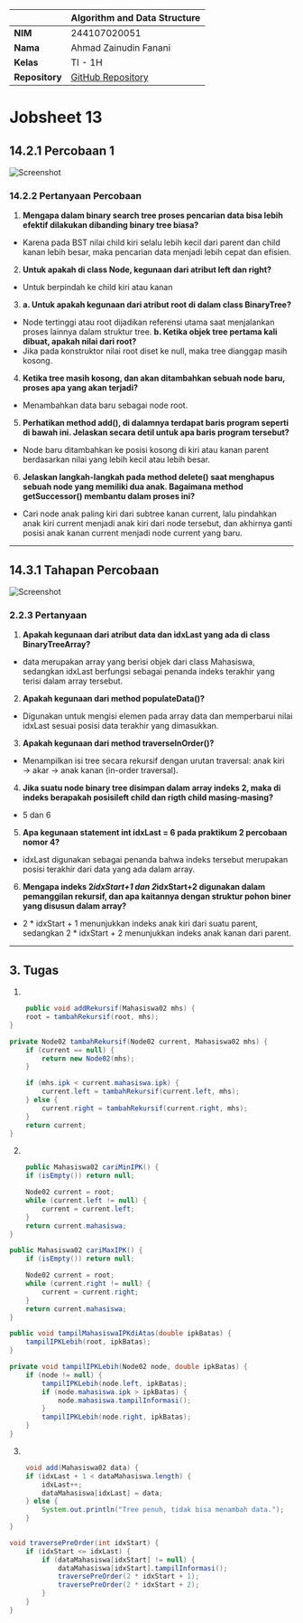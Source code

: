 |  | Algorithm and Data Structure |
|--|--|
| **NIM** |  244107020051 |
| **Nama** |  Ahmad Zainudin Fanani |
| **Kelas** | TI - 1H |
| **Repository** | [GitHub Repository](https://github.com/Ahmad-Zainudin-Fanani/ALSD_1)

# Jobsheet 13

## 14.2.1 Percobaan 1

![Screenshot](img/1.png)

### 14.2.2 Pertanyaan Percobaan

1. **Mengapa dalam binary search tree proses pencarian data bisa lebih efektif dilakukan dibanding binary tree biasa?**
- Karena pada BST nilai child kiri selalu lebih kecil dari parent dan child kanan lebih besar, maka pencarian data menjadi lebih cepat dan efisien.
2. **Untuk apakah di class Node, kegunaan dari atribut left dan right?**
- Untuk berpindah ke child kiri atau kanan
3. **a. Untuk apakah kegunaan dari atribut root di dalam class BinaryTree?**
- Node tertinggi atau root dijadikan referensi utama saat menjalankan proses lainnya dalam struktur tree.
    **b. Ketika objek tree pertama kali dibuat, apakah nilai dari root?**
- Jika pada konstruktor nilai root diset ke null, maka tree dianggap masih kosong.
4. **Ketika tree masih kosong, dan akan ditambahkan sebuah node baru, proses apa yang akan terjadi?**
- Menambahkan data baru sebagai node root.
5. **Perhatikan method add(), di dalamnya terdapat baris program seperti di bawah ini. Jelaskan secara detil untuk apa baris program tersebut?**
- Node baru ditambahkan ke posisi kosong di kiri atau kanan parent berdasarkan nilai yang lebih kecil atau lebih besar.
6. **Jelaskan langkah-langkah pada method delete() saat menghapus sebuah node yang memiliki dua anak. Bagaimana method getSuccessor() membantu dalam proses ini?**
- Cari node anak paling kiri dari subtree kanan current, lalu pindahkan anak kiri current menjadi anak kiri dari node tersebut, dan akhirnya ganti posisi anak kanan current menjadi node current yang baru.

---

## 14.3.1 Tahapan Percobaan

![Screenshot](img/2.png)

### 2.2.3 Pertanyaan

1. **Apakah kegunaan dari atribut data dan idxLast yang ada di class BinaryTreeArray?**
- data merupakan array yang berisi objek dari class Mahasiswa, sedangkan idxLast berfungsi sebagai penanda indeks terakhir yang terisi dalam array tersebut.
2. **Apakah kegunaan dari method populateData()?**
- Digunakan untuk mengisi elemen pada array data dan memperbarui nilai idxLast sesuai posisi data terakhir yang dimasukkan.
3. **Apakah kegunaan dari method traverseInOrder()?**
- Menampilkan isi tree secara rekursif dengan urutan traversal: anak kiri → akar → anak kanan (in-order traversal).
4. **Jika suatu node binary tree disimpan dalam array indeks 2, maka di indeks berapakah posisileft child dan rigth child masing-masing?**
- 5 dan 6
5. **Apa kegunaan statement int idxLast = 6 pada praktikum 2 percobaan nomor 4?**
- idxLast digunakan sebagai penanda bahwa indeks tersebut merupakan posisi terakhir dari data yang ada dalam array.
6. **Mengapa indeks 2*idxStart+1 dan 2*idxStart+2 digunakan dalam pemanggilan rekursif, dan apa kaitannya dengan struktur pohon biner yang disusun dalam array?**
- 2 * idxStart + 1 menunjukkan indeks anak kiri dari suatu parent, sedangkan 2 * idxStart + 2 menunjukkan indeks anak kanan dari parent.

---

## 3. Tugas

1. 
```java
    public void addRekursif(Mahasiswa02 mhs) {
    root = tambahRekursif(root, mhs);
}

private Node02 tambahRekursif(Node02 current, Mahasiswa02 mhs) {
    if (current == null) {
        return new Node02(mhs);
    }

    if (mhs.ipk < current.mahasiswa.ipk) {
        current.left = tambahRekursif(current.left, mhs);
    } else {
        current.right = tambahRekursif(current.right, mhs);
    }
    return current;
}
```

2.
```java
    public Mahasiswa02 cariMinIPK() {
    if (isEmpty()) return null;

    Node02 current = root;
    while (current.left != null) {
        current = current.left;
    }
    return current.mahasiswa;
}

public Mahasiswa02 cariMaxIPK() {
    if (isEmpty()) return null;

    Node02 current = root;
    while (current.right != null) {
        current = current.right;
    }
    return current.mahasiswa;
}

public void tampilMahasiswaIPKdiAtas(double ipkBatas) {
    tampilIPKLebih(root, ipkBatas);
}

private void tampilIPKLebih(Node02 node, double ipkBatas) {
    if (node != null) {
        tampilIPKLebih(node.left, ipkBatas);
        if (node.mahasiswa.ipk > ipkBatas) {
            node.mahasiswa.tampilInformasi();
        }
        tampilIPKLebih(node.right, ipkBatas);
    }
}
```

3.
```java
    void add(Mahasiswa02 data) {
    if (idxLast + 1 < dataMahasiswa.length) {
        idxLast++;
        dataMahasiswa[idxLast] = data;
    } else {
        System.out.println("Tree penuh, tidak bisa menambah data.");
    }
}

void traversePreOrder(int idxStart) {
    if (idxStart <= idxLast) {
        if (dataMahasiswa[idxStart] != null) {
            dataMahasiswa[idxStart].tampilInformasi();
            traversePreOrder(2 * idxStart + 1); 
            traversePreOrder(2 * idxStart + 2); 
        }
    }
}
```